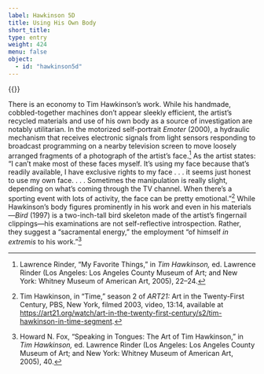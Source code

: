 ```yaml
---
label: Hawkinson 5D
title: Using His Own Body
short_title:
type: entry
weight: 424
menu: false
object:
  - id: "hawkinson5d"
---
```

{{<q-figure id="hawkinson5d" >}}

There is an economy to Tim Hawkinson’s work. While his handmade, cobbled-together machines don’t appear sleekly efficient, the artist’s recycled materials and use of his own body as a source of investigation are notably utilitarian. In the motorized self-portrait *Emoter* (2000), a hydraulic mechanism that receives electronic signals from light sensors responding to broadcast programming on a nearby television screen to move loosely arranged fragments of a photograph of the artist’s face.[^1] As the artist states: “I can’t make most of these faces myself. It’s using my face because that’s readily available, I have exclusive rights to my face . . . it seems just honest to use my own face. . . . Sometimes the manipulation is really slight, depending on what’s coming through the TV channel. When there’s a sporting event with lots of activity, the face can be pretty emotional.”[^2] While Hawkinson’s body figures prominently in his work and even in his materials—*Bird* (1997) is a two-inch-tall bird skeleton made of the artist’s fingernail clippings—his examinations are not self-reflective introspection. Rather, they suggest a “sacramental energy,” the employment “of himself *in extremis* to his work.”[^3]

[^1]: Lawrence Rinder, “My Favorite Things,” in *Tim Hawkinson,* ed. Lawrence Rinder (Los Angeles: Los Angeles County Museum of Art; and New York: Whitney Museum of American Art, 2005), 22–24.

[^2]: Tim Hawkinson, in “Time,” season 2 of *ART21:* Art in the Twenty-First Century, PBS, New York, filmed 2003, video, 13:14, available at https://art21.org/watch/art-in-the-twenty-first-century/s2/tim-hawkinson-in-time-segment.

[^3]: Howard N. Fox, “Speaking in Tongues: The Art of Tim Hawkinson,” in *Tim Hawkinson,* ed. Lawrence Rinder (Los Angeles: Los Angeles County Museum of Art; and New York: Whitney Museum of American Art, 2005), 40.
